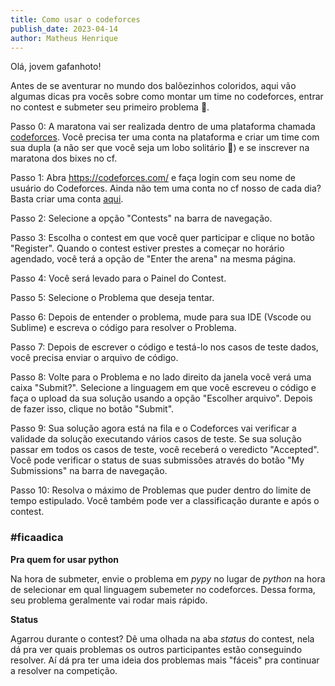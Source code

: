 ```yaml
---
title: Como usar o codeforces
publish_date: 2023-04-14
author: Matheus Henrique
---
```


Olá, jovem gafanhoto!

Antes de se aventurar no mundo dos balõezinhos coloridos, aqui vão algumas dicas pra vocês sobre como montar um time no codeforces, entrar no contest e submeter seu primeiro problema 🎈.

Passo 0: A maratona vai ser realizada dentro de uma plataforma chamada [codeforces](https://codeforces.com/). Você precisa ter uma conta na plataforma e criar um time com sua dupla (a não ser que você seja um lobo solitário 🐺) e se inscrever na maratona dos bixes no cf.

Passo 1: Abra https://codeforces.com/ e faça login com seu nome de usuário do Codeforces. Ainda não tem uma conta no cf nosso de cada dia? Basta criar uma conta [aqui](https://codeforces.com/register).

Passo 2: Selecione a opção "Contests" na barra de navegação.

Passo 3: Escolha o contest em que você quer participar e clique no botão "Register". Quando o contest estiver prestes a começar no horário agendado, você terá a opção de "Enter the arena" na mesma página.

Passo 4: Você será levado para o Painel do Contest.

Passo 5: Selecione o Problema que deseja tentar.

Passo 6: Depois de entender o problema, mude para sua IDE (Vscode ou Sublime) e escreva o código para resolver o Problema.

Passo 7: Depois de escrever o código e testá-lo nos casos de teste dados, você precisa enviar o arquivo de código.

Passo 8: Volte para o Problema e no lado direito da janela você verá uma caixa "Submit?". Selecione a linguagem em que você escreveu o código e faça o upload da sua solução usando a opção "Escolher arquivo". Depois de fazer isso, clique no botão "Submit".

Passo 9: Sua solução agora está na fila e o Codeforces vai verificar a validade da solução executando vários casos de teste. Se sua solução passar em todos os casos de teste, você receberá o veredicto "Accepted". Você pode verificar o status de suas submissões através do botão "My Submissions" na barra de navegação.

Passo 10: Resolva o máximo de Problemas que puder dentro do limite de tempo estipulado. Você também pode ver a classificação durante e após o contest.

### #ficaadica

**Pra quem for usar python**

 Na hora de submeter, envie o problema em _pypy_ no lugar de _python_ na hora de selecionar em qual linguagem subemeter no codeforces.
 Dessa forma, seu problema geralmente vai rodar mais rápido.

 **Status**

 Agarrou durante o contest? Dê uma olhada na aba _status_ do contest, nela dá pra ver quais problemas os outros participantes estão conseguindo resolver. Aí dá pra ter uma ideia dos problemas mais "fáceis" pra continuar a resolver na competição.
